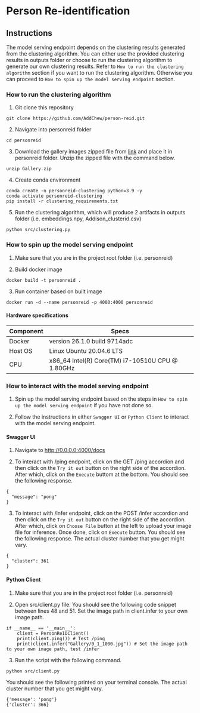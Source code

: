 # Person Re-identification

## Instructions

The model serving endpoint depends on the clustering results generated from the clustering algorithm. You can either use the provided clustering results in outputs folder or choose to run the clustering algorithm to generate our own clustering results. Refer to `How to run the clustering algorithm` section if you want to run the clustering algorithm. Otherwise you can proceed to `How to spin up the model serving endpoint` section.

### How to run the clustering algorithm

1. Git clone this repository
```shell
git clone https://github.com/AddChew/person-reid.git
```

2. Navigate into personreid folder
```shell
cd personreid
```

3. Download the gallery images zipped file from [link](https://drive.google.com/file/d/1dGcw5C4pI331WYFo4ADHsz75HBMD0Da7/view?usp=drive_link) and place it in personreid folder. Unzip the zipped file with the command below.
```shell
unzip Gallery.zip
```

4. Create conda environment
```shell
conda create -n personreid-clustering python=3.9 -y
conda activate personreid-clustering
pip install -r clustering_requirements.txt
```

5. Run the clustering algorithm, which will produce 2 artifacts in outputs folder (i.e. embeddings.npy, Addison_clusterid.csv)
```shell
python src/clustering.py
```

### How to spin up the model serving endpoint

1. Make sure that you are in the project root folder (i.e. personreid)

2. Build docker image

```shell
docker build -t personreid .
```

3. Run container based on built image

```shell
docker run -d --name personreid -p 4000:4000 personreid
```

#### Hardware specifications

| Component                        | Specs                                            |
| -------------------------------- |--------------------------------------------------|
| Docker                           | version 26.1.0 build 9714adc                     |
| Host OS                          | Linux Ubuntu 20.04.6 LTS                         |
| CPU                              | x86_64 Intel(R) Core(TM) i7-10510U CPU @ 1.80GHz |

### How to interact with the model serving endpoint

1. Spin up the model serving endpoint based on the steps in `How to spin up the model serving endpoint` if you have not done so.

2. Follow the instructions in either `Swagger UI` or `Python Client` to interact with the model serving endpoint.

#### Swagger UI

1. Navigate to http://0.0.0.0:4000/docs

2. To interact with /ping endpoint, click on the GET /ping accordion and then click on the `Try it out` button on the right side of the accordion. After which, click on the `Execute` buttom at the bottom. You should see the following response.

```shell
{
  "message": "pong"
}
```

3. To interact with /infer endpoint, click on the POST /infer accordion and then click on the `Try it out` button on the right side of the accordion. After which, click on `Choose File` button at the left to upload your image file for inference. Once done, click on `Execute` button. You should see the following response. The actual cluster number that you get might vary.

```shell
{
  "cluster": 361
}
```

#### Python Client

1. Make sure that you are in the project root folder (i.e. personreid)

2. Open src/client.py file. You should see the following code snippet between lines 48 and 51. Set the image path in client.infer to your own image path.

```shell
if __name__ == '__main__':
    client = PersonReIDClient()
    print(client.ping()) # Test /ping
    print(client.infer("Gallery/0_1_1000.jpg")) # Set the image path to your own image path, test /infer
```

3. Run the script with the following command.

```shell
python src/client.py
```

You should see the following printed on your terminal console. The actual cluster number that you get might vary.

```shell
{'message': 'pong'}
{'cluster': 366}
```

